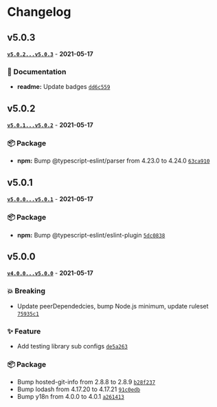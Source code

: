 # Changelog

## v5.0.3

**[`v5.0.2...v5.0.3`](https://github.com/evelynhathaway/eslint-plugin-evelyn/compare/v5.0.2...v5.0.3)** - **2021-05-17**

### 📄 Documentation

- **readme:** Update badges [`dd6c559`](https://github.com/evelynhathaway/eslint-plugin-evelyn/commit/dd6c559)

## v5.0.2

**[`v5.0.1...v5.0.2`](https://github.com/evelynhathaway/eslint-plugin-evelyn/compare/v5.0.1...v5.0.2)** - **2021-05-17**

### 📦 Package

- **npm:** Bump @typescript-eslint/parser from 4.23.0 to 4.24.0 [`63ca910`](https://github.com/evelynhathaway/eslint-plugin-evelyn/commit/63ca910)

## v5.0.1

**[`v5.0.0...v5.0.1`](https://github.com/evelynhathaway/eslint-plugin-evelyn/compare/v5.0.0...v5.0.1)** - **2021-05-17**

### 📦 Package

- **npm:** Bump @typescript-eslint/eslint-plugin [`5dc0838`](https://github.com/evelynhathaway/eslint-plugin-evelyn/commit/5dc0838)

## v5.0.0

**[`v4.0.0...v5.0.0`](https://github.com/evelynhathaway/eslint-plugin-evelyn/compare/v4.0.0...v5.0.0)** - **2021-05-17**

### 💥 Breaking

- Update peerDependedcies, bump Node.js minimum, update ruleset [`75935c1`](https://github.com/evelynhathaway/eslint-plugin-evelyn/commit/75935c1)

### ✨ Feature

- Add testing library sub configs [`de5a263`](https://github.com/evelynhathaway/eslint-plugin-evelyn/commit/de5a263)

### 📦 Package

- Bump hosted-git-info from 2.8.8 to 2.8.9 [`b28f237`](https://github.com/evelynhathaway/eslint-plugin-evelyn/commit/b28f237)
- Bump lodash from 4.17.20 to 4.17.21 [`91c0edb`](https://github.com/evelynhathaway/eslint-plugin-evelyn/commit/91c0edb)
- Bump y18n from 4.0.0 to 4.0.1 [`a261413`](https://github.com/evelynhathaway/eslint-plugin-evelyn/commit/a261413)
